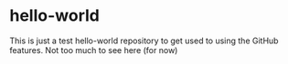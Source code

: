 hello-world
===========

This is just a test hello-world repository to get used to using the GitHub features.
Not too much to see here (for now)
